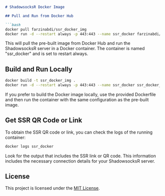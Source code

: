 ```markdown
# ShadowsocksR Docker Image

## Pull and Run from Docker Hub

```bash
docker pull farzinabdi/ssr_docker_img
docker run -d --restart always -p 443:443 --name ssr_docker farzinabdi/ssr_docker_img:latest
```

This will pull the pre-built image from Docker Hub and run the ShadowsocksR server in a Docker container. The container is named "ssr_docker" and is set to restart always.

## Build and Run Locally

```bash
docker build -t ssr_docker_img .
docker run -d --restart always -p 443:443 --name ssr_docker ssr_docker_img
```

If you prefer to build the Docker image locally, use the provided Dockerfile and then run the container with the same configuration as the pre-built image.

## Get SSR QR Code or Link

To obtain the SSR QR code or link, you can check the logs of the running container:

```bash
docker logs ssr_docker
```

Look for the output that includes the SSR link or QR code. This information includes the necessary connection details for your ShadowsocksR server.

## License

This project is licensed under the [MIT License](LICENSE).
```
